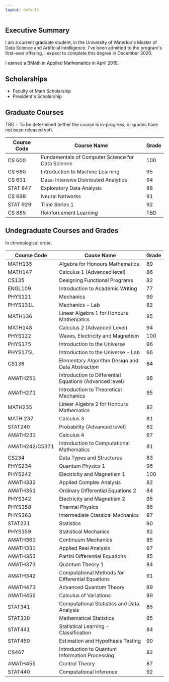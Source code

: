 ```yaml
---
layout: default
---
```


## Executive Summary
I am a current graduate student, in the University of Waterloo's Master of Data Science and Artificial Intelligence.
I've been admitted to the program's first-ever offering. I expect to complete this degree in December 2020.

I earned a BMath in Applied Mathematics in April 2019.

## Scholarships
- Faculty of Math Scholarship
- President's Scholarship

## Graduate Courses
TBD = To be determined (either the course is in-progress, or grades have not been released yet).

| Course Code | Course Name | Grade |
|---|---|---|
| CS 600 | Fundamentals of Computer Science for Data Science | 100 |
| CS 680 | Introduction to Machine Learning | 95 |
| CS 631 | Data-Intensive Distributed Analytics | 94 |
| STAT 847 | Exploratory Data Analysis | 88 |
| CS 698 | Neural Networks | 91 |
| STAT 929 | Time Series 1 | 92 |
| CS 885 | Reinforcement Learning | TBD |

## Undegraduate Courses and Grades
In chronological order,

| Course Code | Couse Name | Grade  |
|---|---|---|
| MATH135   | Algebra for Honours Mathematics| 89  |
| MATH147   | Calculus 1 (Advanced level)| 86  |
| CS135     | Designing Functional Programs| 82  |
| ENGL109   | Introduction to Academic Writing| 77  |
| PHYS121   | Mechanics| 99  |
| PHYS131L  | Mechanics - Lab| 82  |
| MATH136   | Linear Algebra 1 for Honours Mathematics| 85  |
| MATH148   | Calculus 2 (Advanced Level)| 94  |
| PHYS122   | Waves, Electricity and Magnetism| 100 |
| PHYS175   | Introduction to the Universe| 96  |
| PHYS175L  | Introduction to the Universe - Lab| 66  |
| CS136     | Elementary Algorithm Design and Data Abstraction| 84  |
| AMATH251  | Introduction to Differential Equations (Advanced level)| 98  |
| AMATH271  | Introduction to Theoretical Mechanics| 95  |
| MATH235   | Linear Algebra 2 for Honours Mathematics| 82  |
| MATH 237  | Calculus 3| 81  |
| STAT240   | Probability (Advanced level)| 82  |
| AMATH231  | Calculus 4| 97  |
| AMATH242/CS371  | Introduction to Computational Mathematics| 81  |
| CS234     | Data Types and Structures| 83  |
| PHYS234   | Quantum Physics 1| 96  |
| PHYS242   | Electricity and Magnetism 1| 100 |
| AMATH332  | Applied Complex Analysis| 82  |
| AMATH351  | Ordinary Differential Equations 2| 84  |
| PHYS342   | Electricity and Magnetism 2| 95  |
| PHYS358   | Thermal Physics| 86  |
| PHYS363   | Intermediate Classical Mechanics| 97  |
| STAT231   | Statistics | 90  |
| PHYS359   | Statistical Mechanics | 82  |
| AMATH361  | Continuum Mechanics | 85  |
| AMATH331  | Applied Real Analysis | 97  |
| AMATH353  | Partial Differential Equations | 85 |
| AMATH373  | Quantum Theory 1 | 84 |
| AMATH342  | Computational Methods for Differential Equations | 91 |
| AMATH473  | Advanced Quantum Theory | 89 | 
| AMATH455  | Calculus of Variations | 89 |
| STAT341   | Computational Statistics and Data Analysis | 85 | 
| STAT330   | Mathematical Statistics | 85 |
| STAT441   | Statistical Learning - Classification | 84 |
| STAT450   | Estimation and Hypothesis Testing | 90 |
| CS467     | Introduction to Quantum Information Processing | 82 |
| AMATH455  | Control Theory | 87 |
| STAT440   | Computational Inference | 92 |
